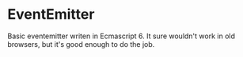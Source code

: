 # EventEmitter
Basic eventemitter writen in Ecmascript 6. It sure wouldn't work in old browsers, but it's good enough to do the job.
